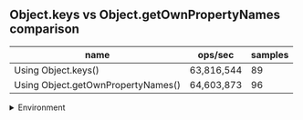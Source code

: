## Object.keys vs Object.getOwnPropertyNames comparison

|name|ops/sec|samples|
|-|-|-|
|Using Object.keys()|63,816,544|89|
|Using Object.getOwnPropertyNames()|64,603,873|96|


<details>
<summary>Environment</summary>

* __Machine:__ linux x64 | 2 vCPUs | 6.8GB Mem
* __Run:__ Tue Oct 10 2023 21:00:34 GMT+0000 (Coordinated Universal Time)
</details>

<!--
{"environment":{"platform":"linux","arch":"x64","cpus":2,"totalMemory":6.759754180908203},"benchmarks":"[{\"timeStamp\":1696971629051,\"currentTarget\":{\"0\":{\"name\":\"Using Object.keys()\",\"options\":{\"async\":false,\"defer\":false,\"delay\":0.005,\"initCount\":1,\"maxTime\":5,\"minSamples\":5,\"minTime\":0.05},\"async\":false,\"defer\":false,\"delay\":0.005,\"initCount\":1,\"maxTime\":5,\"minSamples\":5,\"minTime\":0.05,\"id\":1,\"stats\":{\"moe\":1.0800664844220968e-10,\"rme\":0.6892610979106264,\"sem\":5.510543287867841e-11,\"deviation\":5.198636140512637e-10,\"mean\":1.5669917941054965e-8,\"sample\":[1.5555065824565743e-8,1.573934767800617e-8,1.5453747830884505e-8,1.549415579411973e-8,1.5962512030843224e-8,1.6091251505872712e-8,1.5674908248970135e-8,1.5637559224332996e-8,1.7500709179310455e-8,1.5598477393236887e-8,1.5487143235974245e-8,1.712534774723049e-8,1.566754057101707e-8,1.5657291835193054e-8,1.6201920866293546e-8,1.553573965699077e-8,1.5586161028711422e-8,1.5304130270035534e-8,1.5348682361871214e-8,1.541202831364945e-8,1.5709355388850435e-8,1.5808251842588955e-8,1.559744342683228e-8,1.541041654248933e-8,1.5380187926435116e-8,1.5349898792935457e-8,1.5356954093108067e-8,1.542139452873636e-8,1.5440279925116502e-8,1.5430426833496133e-8,1.7974419671150027e-8,1.5927036640120085e-8,1.541917484615188e-8,1.5628371490748432e-8,1.5373041393932685e-8,1.5357227790097523e-8,1.5454481757791546e-8,1.5530935058394773e-8,1.5471876722010227e-8,1.544846042402354e-8,1.5422884960897824e-8,1.5485683518697154e-8,1.5732467883178826e-8,1.5742594671788653e-8,1.585405351323538e-8,1.6783883383186733e-8,1.573707268297252e-8,1.5727919039214086e-8,1.5824230881048855e-8,1.579467099797221e-8,1.5724482317349834e-8,1.5743975929262102e-8,1.5726154910063168e-8,1.5873770340247933e-8,1.626190733958011e-8,1.5733605854439427e-8,1.593629580927334e-8,1.5753585734669623e-8,1.59894240442197e-8,1.5779921771318258e-8,1.5834935474414195e-8,1.5888641514116076e-8,1.5813769573896365e-8,1.5825355775675515e-8,1.5862913692999562e-8,1.5915099193871133e-8,1.5897551871661658e-8,1.5823774719399764e-8,1.5787889394789053e-8,1.5840288075204635e-8,1.678281900600552e-8,1.5166746779509163e-8,1.517756742230079e-8,1.5276364738309655e-8,1.7137765310798887e-8,1.5207302709417978e-8,1.5155230652752067e-8,1.5135821495637067e-8,1.5080317436554553e-8,1.5177893703192738e-8,1.515987569050557e-8,1.5077713552652095e-8,1.5004723737119267e-8,1.515469780479066e-8,1.5092003996507642e-8,1.5006084703594815e-8,1.5057417400429768e-8,1.5143543796936702e-8,1.4986646256114365e-8],\"variance\":2.702581772144413e-19},\"times\":{\"cycle\":0.05296355481478667,\"elapsed\":5.455,\"period\":1.5669917941054965e-8,\"timeStamp\":1696971623596},\"running\":false,\"count\":3379951,\"cycles\":6,\"hz\":63816543.50467363},\"1\":{\"name\":\"Using Object.getOwnPropertyNames()\",\"options\":{\"async\":false,\"defer\":false,\"delay\":0.005,\"initCount\":1,\"maxTime\":5,\"minSamples\":5,\"minTime\":0.05},\"async\":false,\"defer\":false,\"delay\":0.005,\"initCount\":1,\"maxTime\":5,\"minSamples\":5,\"minTime\":0.05,\"id\":2,\"stats\":{\"moe\":4.7932899548621805e-11,\"rme\":0.30966509439941264,\"sem\":2.44555609941948e-11,\"deviation\":2.3961458323715416e-10,\"mean\":1.5478948197757453e-8,\"sample\":[1.5289327644172547e-8,1.5272327188694394e-8,1.5314889565589617e-8,1.540105049409478e-8,1.5368633854975147e-8,1.537588464063688e-8,1.5358213916304747e-8,1.5338867215170013e-8,1.538298370180348e-8,1.5276470668882617e-8,1.531009095477021e-8,1.531212420775652e-8,1.536209865934562e-8,1.5327295169711843e-8,1.5632908780642924e-8,1.5460895153205508e-8,1.5312670069884917e-8,1.5540120107873766e-8,1.5296012020496987e-8,1.5268632055172147e-8,1.541928624854378e-8,1.5301787530503364e-8,1.5230324193335266e-8,1.536473447374195e-8,1.5612370576633303e-8,1.5329790922392653e-8,1.5404223981069425e-8,1.544037978734624e-8,1.533733720931642e-8,1.5324153633915985e-8,1.538334258687928e-8,1.5344883496240193e-8,1.5465352541916747e-8,1.5415043659361214e-8,1.5662618846442456e-8,1.5737597722900344e-8,1.6638706511869792e-8,1.5900314155864466e-8,1.5763986997353648e-8,1.574290103514448e-8,1.559724830254004e-8,1.553139255360288e-8,1.5651921302834615e-8,1.5452989663102234e-8,1.5347644406837603e-8,1.5616432236767935e-8,1.534082547287034e-8,1.537225318186612e-8,1.539589215295263e-8,1.550290425974259e-8,1.5275333097347706e-8,1.5525330975901583e-8,1.532282348719677e-8,1.5296183882100934e-8,1.5337309933580553e-8,1.527806067093461e-8,1.548599330350378e-8,1.556591120960009e-8,1.576138792278906e-8,1.5579397848732407e-8,1.5499207185277405e-8,1.5451171280710963e-8,1.5310488793309323e-8,1.524442059669612e-8,1.533049099961329e-8,1.551884571510312e-8,1.568716761485206e-8,1.5851459070030757e-8,1.577075289516783e-8,1.6277446360750095e-8,1.5660164333277973e-8,1.5315064752596952e-8,1.5440351602419177e-8,1.5524543313262432e-8,1.5425319944381746e-8,1.5605218878688438e-8,1.568513708784848e-8,1.576529744493029e-8,1.566104321810042e-8,1.554521225977653e-8,1.5389012909302723e-8,1.541683385682542e-8,1.548866026434431e-8,1.5386073191103504e-8,1.5444564188292285e-8,1.5446382570683555e-8,1.543189612429977e-8,1.5369768059264718e-8,1.648847024338442e-8,1.562134186922436e-8,1.5225236359404492e-8,1.5461626979460765e-8,1.5218387119064042e-8,1.529215313446695e-8,1.5275642525417954e-8,1.519630619862312e-8],\"variance\":5.741514849991507e-20},\"times\":{\"cycle\":0.051074894715455614,\"elapsed\":5.42,\"period\":1.5478948197757453e-8,\"timeStamp\":1696971629062},\"running\":false,\"count\":3299636,\"cycles\":7,\"hz\":64603872.7712053},\"options\":{},\"events\":{\"start\":[null],\"cycle\":[null,null],\"complete\":[null,null]},\"length\":2,\"running\":false},\"type\":\"cycle\",\"target\":{\"name\":\"Using Object.keys()\",\"options\":{\"async\":false,\"defer\":false,\"delay\":0.005,\"initCount\":1,\"maxTime\":5,\"minSamples\":5,\"minTime\":0.05},\"async\":false,\"defer\":false,\"delay\":0.005,\"initCount\":1,\"maxTime\":5,\"minSamples\":5,\"minTime\":0.05,\"id\":1,\"stats\":{\"moe\":1.0800664844220968e-10,\"rme\":0.6892610979106264,\"sem\":5.510543287867841e-11,\"deviation\":5.198636140512637e-10,\"mean\":1.5669917941054965e-8,\"sample\":[1.5555065824565743e-8,1.573934767800617e-8,1.5453747830884505e-8,1.549415579411973e-8,1.5962512030843224e-8,1.6091251505872712e-8,1.5674908248970135e-8,1.5637559224332996e-8,1.7500709179310455e-8,1.5598477393236887e-8,1.5487143235974245e-8,1.712534774723049e-8,1.566754057101707e-8,1.5657291835193054e-8,1.6201920866293546e-8,1.553573965699077e-8,1.5586161028711422e-8,1.5304130270035534e-8,1.5348682361871214e-8,1.541202831364945e-8,1.5709355388850435e-8,1.5808251842588955e-8,1.559744342683228e-8,1.541041654248933e-8,1.5380187926435116e-8,1.5349898792935457e-8,1.5356954093108067e-8,1.542139452873636e-8,1.5440279925116502e-8,1.5430426833496133e-8,1.7974419671150027e-8,1.5927036640120085e-8,1.541917484615188e-8,1.5628371490748432e-8,1.5373041393932685e-8,1.5357227790097523e-8,1.5454481757791546e-8,1.5530935058394773e-8,1.5471876722010227e-8,1.544846042402354e-8,1.5422884960897824e-8,1.5485683518697154e-8,1.5732467883178826e-8,1.5742594671788653e-8,1.585405351323538e-8,1.6783883383186733e-8,1.573707268297252e-8,1.5727919039214086e-8,1.5824230881048855e-8,1.579467099797221e-8,1.5724482317349834e-8,1.5743975929262102e-8,1.5726154910063168e-8,1.5873770340247933e-8,1.626190733958011e-8,1.5733605854439427e-8,1.593629580927334e-8,1.5753585734669623e-8,1.59894240442197e-8,1.5779921771318258e-8,1.5834935474414195e-8,1.5888641514116076e-8,1.5813769573896365e-8,1.5825355775675515e-8,1.5862913692999562e-8,1.5915099193871133e-8,1.5897551871661658e-8,1.5823774719399764e-8,1.5787889394789053e-8,1.5840288075204635e-8,1.678281900600552e-8,1.5166746779509163e-8,1.517756742230079e-8,1.5276364738309655e-8,1.7137765310798887e-8,1.5207302709417978e-8,1.5155230652752067e-8,1.5135821495637067e-8,1.5080317436554553e-8,1.5177893703192738e-8,1.515987569050557e-8,1.5077713552652095e-8,1.5004723737119267e-8,1.515469780479066e-8,1.5092003996507642e-8,1.5006084703594815e-8,1.5057417400429768e-8,1.5143543796936702e-8,1.4986646256114365e-8],\"variance\":2.702581772144413e-19},\"times\":{\"cycle\":0.05296355481478667,\"elapsed\":5.455,\"period\":1.5669917941054965e-8,\"timeStamp\":1696971623596},\"running\":false,\"count\":3379951,\"cycles\":6,\"hz\":63816543.50467363},\"aborted\":false},{\"timeStamp\":1696971634482,\"currentTarget\":{\"0\":{\"name\":\"Using Object.keys()\",\"options\":{\"async\":false,\"defer\":false,\"delay\":0.005,\"initCount\":1,\"maxTime\":5,\"minSamples\":5,\"minTime\":0.05},\"async\":false,\"defer\":false,\"delay\":0.005,\"initCount\":1,\"maxTime\":5,\"minSamples\":5,\"minTime\":0.05,\"id\":1,\"stats\":{\"moe\":1.0800664844220968e-10,\"rme\":0.6892610979106264,\"sem\":5.510543287867841e-11,\"deviation\":5.198636140512637e-10,\"mean\":1.5669917941054965e-8,\"sample\":[1.5555065824565743e-8,1.573934767800617e-8,1.5453747830884505e-8,1.549415579411973e-8,1.5962512030843224e-8,1.6091251505872712e-8,1.5674908248970135e-8,1.5637559224332996e-8,1.7500709179310455e-8,1.5598477393236887e-8,1.5487143235974245e-8,1.712534774723049e-8,1.566754057101707e-8,1.5657291835193054e-8,1.6201920866293546e-8,1.553573965699077e-8,1.5586161028711422e-8,1.5304130270035534e-8,1.5348682361871214e-8,1.541202831364945e-8,1.5709355388850435e-8,1.5808251842588955e-8,1.559744342683228e-8,1.541041654248933e-8,1.5380187926435116e-8,1.5349898792935457e-8,1.5356954093108067e-8,1.542139452873636e-8,1.5440279925116502e-8,1.5430426833496133e-8,1.7974419671150027e-8,1.5927036640120085e-8,1.541917484615188e-8,1.5628371490748432e-8,1.5373041393932685e-8,1.5357227790097523e-8,1.5454481757791546e-8,1.5530935058394773e-8,1.5471876722010227e-8,1.544846042402354e-8,1.5422884960897824e-8,1.5485683518697154e-8,1.5732467883178826e-8,1.5742594671788653e-8,1.585405351323538e-8,1.6783883383186733e-8,1.573707268297252e-8,1.5727919039214086e-8,1.5824230881048855e-8,1.579467099797221e-8,1.5724482317349834e-8,1.5743975929262102e-8,1.5726154910063168e-8,1.5873770340247933e-8,1.626190733958011e-8,1.5733605854439427e-8,1.593629580927334e-8,1.5753585734669623e-8,1.59894240442197e-8,1.5779921771318258e-8,1.5834935474414195e-8,1.5888641514116076e-8,1.5813769573896365e-8,1.5825355775675515e-8,1.5862913692999562e-8,1.5915099193871133e-8,1.5897551871661658e-8,1.5823774719399764e-8,1.5787889394789053e-8,1.5840288075204635e-8,1.678281900600552e-8,1.5166746779509163e-8,1.517756742230079e-8,1.5276364738309655e-8,1.7137765310798887e-8,1.5207302709417978e-8,1.5155230652752067e-8,1.5135821495637067e-8,1.5080317436554553e-8,1.5177893703192738e-8,1.515987569050557e-8,1.5077713552652095e-8,1.5004723737119267e-8,1.515469780479066e-8,1.5092003996507642e-8,1.5006084703594815e-8,1.5057417400429768e-8,1.5143543796936702e-8,1.4986646256114365e-8],\"variance\":2.702581772144413e-19},\"times\":{\"cycle\":0.05296355481478667,\"elapsed\":5.455,\"period\":1.5669917941054965e-8,\"timeStamp\":1696971623596},\"running\":false,\"count\":3379951,\"cycles\":6,\"hz\":63816543.50467363},\"1\":{\"name\":\"Using Object.getOwnPropertyNames()\",\"options\":{\"async\":false,\"defer\":false,\"delay\":0.005,\"initCount\":1,\"maxTime\":5,\"minSamples\":5,\"minTime\":0.05},\"async\":false,\"defer\":false,\"delay\":0.005,\"initCount\":1,\"maxTime\":5,\"minSamples\":5,\"minTime\":0.05,\"id\":2,\"stats\":{\"moe\":4.7932899548621805e-11,\"rme\":0.30966509439941264,\"sem\":2.44555609941948e-11,\"deviation\":2.3961458323715416e-10,\"mean\":1.5478948197757453e-8,\"sample\":[1.5289327644172547e-8,1.5272327188694394e-8,1.5314889565589617e-8,1.540105049409478e-8,1.5368633854975147e-8,1.537588464063688e-8,1.5358213916304747e-8,1.5338867215170013e-8,1.538298370180348e-8,1.5276470668882617e-8,1.531009095477021e-8,1.531212420775652e-8,1.536209865934562e-8,1.5327295169711843e-8,1.5632908780642924e-8,1.5460895153205508e-8,1.5312670069884917e-8,1.5540120107873766e-8,1.5296012020496987e-8,1.5268632055172147e-8,1.541928624854378e-8,1.5301787530503364e-8,1.5230324193335266e-8,1.536473447374195e-8,1.5612370576633303e-8,1.5329790922392653e-8,1.5404223981069425e-8,1.544037978734624e-8,1.533733720931642e-8,1.5324153633915985e-8,1.538334258687928e-8,1.5344883496240193e-8,1.5465352541916747e-8,1.5415043659361214e-8,1.5662618846442456e-8,1.5737597722900344e-8,1.6638706511869792e-8,1.5900314155864466e-8,1.5763986997353648e-8,1.574290103514448e-8,1.559724830254004e-8,1.553139255360288e-8,1.5651921302834615e-8,1.5452989663102234e-8,1.5347644406837603e-8,1.5616432236767935e-8,1.534082547287034e-8,1.537225318186612e-8,1.539589215295263e-8,1.550290425974259e-8,1.5275333097347706e-8,1.5525330975901583e-8,1.532282348719677e-8,1.5296183882100934e-8,1.5337309933580553e-8,1.527806067093461e-8,1.548599330350378e-8,1.556591120960009e-8,1.576138792278906e-8,1.5579397848732407e-8,1.5499207185277405e-8,1.5451171280710963e-8,1.5310488793309323e-8,1.524442059669612e-8,1.533049099961329e-8,1.551884571510312e-8,1.568716761485206e-8,1.5851459070030757e-8,1.577075289516783e-8,1.6277446360750095e-8,1.5660164333277973e-8,1.5315064752596952e-8,1.5440351602419177e-8,1.5524543313262432e-8,1.5425319944381746e-8,1.5605218878688438e-8,1.568513708784848e-8,1.576529744493029e-8,1.566104321810042e-8,1.554521225977653e-8,1.5389012909302723e-8,1.541683385682542e-8,1.548866026434431e-8,1.5386073191103504e-8,1.5444564188292285e-8,1.5446382570683555e-8,1.543189612429977e-8,1.5369768059264718e-8,1.648847024338442e-8,1.562134186922436e-8,1.5225236359404492e-8,1.5461626979460765e-8,1.5218387119064042e-8,1.529215313446695e-8,1.5275642525417954e-8,1.519630619862312e-8],\"variance\":5.741514849991507e-20},\"times\":{\"cycle\":0.051074894715455614,\"elapsed\":5.42,\"period\":1.5478948197757453e-8,\"timeStamp\":1696971629062},\"running\":false,\"count\":3299636,\"cycles\":7,\"hz\":64603872.7712053},\"options\":{},\"events\":{\"start\":[null],\"cycle\":[null,null],\"complete\":[null,null]},\"length\":2,\"running\":false},\"type\":\"cycle\",\"target\":{\"name\":\"Using Object.getOwnPropertyNames()\",\"options\":{\"async\":false,\"defer\":false,\"delay\":0.005,\"initCount\":1,\"maxTime\":5,\"minSamples\":5,\"minTime\":0.05},\"async\":false,\"defer\":false,\"delay\":0.005,\"initCount\":1,\"maxTime\":5,\"minSamples\":5,\"minTime\":0.05,\"id\":2,\"stats\":{\"moe\":4.7932899548621805e-11,\"rme\":0.30966509439941264,\"sem\":2.44555609941948e-11,\"deviation\":2.3961458323715416e-10,\"mean\":1.5478948197757453e-8,\"sample\":[1.5289327644172547e-8,1.5272327188694394e-8,1.5314889565589617e-8,1.540105049409478e-8,1.5368633854975147e-8,1.537588464063688e-8,1.5358213916304747e-8,1.5338867215170013e-8,1.538298370180348e-8,1.5276470668882617e-8,1.531009095477021e-8,1.531212420775652e-8,1.536209865934562e-8,1.5327295169711843e-8,1.5632908780642924e-8,1.5460895153205508e-8,1.5312670069884917e-8,1.5540120107873766e-8,1.5296012020496987e-8,1.5268632055172147e-8,1.541928624854378e-8,1.5301787530503364e-8,1.5230324193335266e-8,1.536473447374195e-8,1.5612370576633303e-8,1.5329790922392653e-8,1.5404223981069425e-8,1.544037978734624e-8,1.533733720931642e-8,1.5324153633915985e-8,1.538334258687928e-8,1.5344883496240193e-8,1.5465352541916747e-8,1.5415043659361214e-8,1.5662618846442456e-8,1.5737597722900344e-8,1.6638706511869792e-8,1.5900314155864466e-8,1.5763986997353648e-8,1.574290103514448e-8,1.559724830254004e-8,1.553139255360288e-8,1.5651921302834615e-8,1.5452989663102234e-8,1.5347644406837603e-8,1.5616432236767935e-8,1.534082547287034e-8,1.537225318186612e-8,1.539589215295263e-8,1.550290425974259e-8,1.5275333097347706e-8,1.5525330975901583e-8,1.532282348719677e-8,1.5296183882100934e-8,1.5337309933580553e-8,1.527806067093461e-8,1.548599330350378e-8,1.556591120960009e-8,1.576138792278906e-8,1.5579397848732407e-8,1.5499207185277405e-8,1.5451171280710963e-8,1.5310488793309323e-8,1.524442059669612e-8,1.533049099961329e-8,1.551884571510312e-8,1.568716761485206e-8,1.5851459070030757e-8,1.577075289516783e-8,1.6277446360750095e-8,1.5660164333277973e-8,1.5315064752596952e-8,1.5440351602419177e-8,1.5524543313262432e-8,1.5425319944381746e-8,1.5605218878688438e-8,1.568513708784848e-8,1.576529744493029e-8,1.566104321810042e-8,1.554521225977653e-8,1.5389012909302723e-8,1.541683385682542e-8,1.548866026434431e-8,1.5386073191103504e-8,1.5444564188292285e-8,1.5446382570683555e-8,1.543189612429977e-8,1.5369768059264718e-8,1.648847024338442e-8,1.562134186922436e-8,1.5225236359404492e-8,1.5461626979460765e-8,1.5218387119064042e-8,1.529215313446695e-8,1.5275642525417954e-8,1.519630619862312e-8],\"variance\":5.741514849991507e-20},\"times\":{\"cycle\":0.051074894715455614,\"elapsed\":5.42,\"period\":1.5478948197757453e-8,\"timeStamp\":1696971629062},\"running\":false,\"count\":3299636,\"cycles\":7,\"hz\":64603872.7712053},\"aborted\":false}]"}-->
